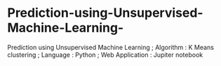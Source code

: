 # Prediction-using-Unsupervised-Machine-Learning-
Prediction using Unsupervised Machine Learning ;     Algorithm : K Means clustering ;     Language : Python ;    Web Application : Jupiter notebook
